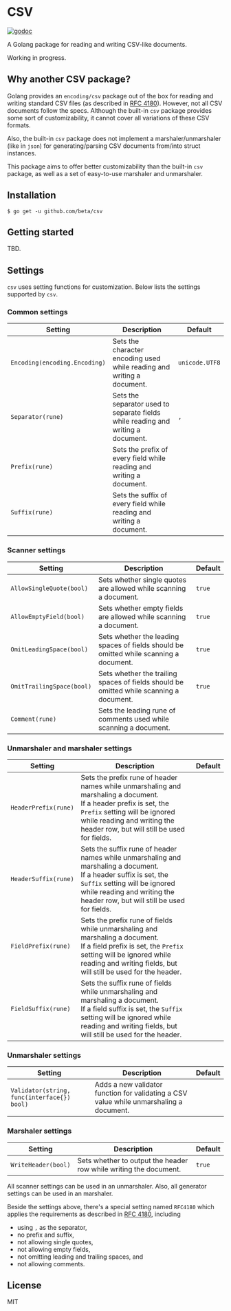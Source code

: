 # CSV

<a href="https://godoc.org/github.com/beta/csv">![godoc](https://img.shields.io/badge/godoc-reference-%235272B4.svg)</a>

A Golang package for reading and writing CSV-like documents.

Working in progress.

## Why another CSV package?

Golang provides an `encoding/csv` package out of the box for reading and writing standard CSV files (as described in [RFC 4180](https://tools.ietf.org/html/rfc4180)). However, not all CSV documents follow the specs. Although the built-in `csv` package provides some sort of customizability, it cannot cover all variations of these CSV formats.

Also, the built-in `csv` package does not implement a marshaler/unmarshaler (like in `json`) for generating/parsing CSV documents from/into struct instances.

This package aims to offer better customizability than the built-in `csv` package, as well as a set of easy-to-use marshaler and unmarshaler.

## Installation

`$ go get -u github.com/beta/csv`

## Getting started

TBD.

## Settings

`csv` uses setting functions for customization. Below lists the settings supported by `csv`.

### Common settings

| Setting                       | Description                                                                      | Default        |
| ----------------------------- | -------------------------------------------------------------------------------- | -------------- |
| `Encoding(encoding.Encoding)` | Sets the character encoding used while reading and writing a document.           | `unicode.UTF8` |
| `Separator(rune)`             | Sets the separator used to separate fields while reading and writing a document. | `,`            |
| `Prefix(rune)`                | Sets the prefix of every field while reading and writing a document.             |                |
| `Suffix(rune)`                | Sets the suffix of every field while reading and writing a document.             |                |

### Scanner settings

| Setting                   | Description                                                                             | Default |
| ------------------------- | --------------------------------------------------------------------------------------- | ------- |
| `AllowSingleQuote(bool)`  | Sets whether single quotes are allowed while scanning a document.                       | `true`  |
| `AllowEmptyField(bool)`   | Sets whether empty fields are allowed while scanning a document.                        | `true`  |
| `OmitLeadingSpace(bool)`  | Sets whether the leading spaces of fields should be omitted while scanning a document.  | `true`  |
| `OmitTrailingSpace(bool)` | Sets whether the trailing spaces of fields should be omitted while scanning a document. | `true`  |
| `Comment(rune)`           | Sets the leading rune of comments used while scanning a document.                       |         |

### Unmarshaler and marshaler settings

| Setting              | Description                                                                                                                                                                                                                        | Default |
| -------------------- | ---------------------------------------------------------------------------------------------------------------------------------------------------------------------------------------------------------------------------------- | ------- |
| `HeaderPrefix(rune)` | Sets the prefix rune of header names while unmarshaling and marshaling a document.<br>If a header prefix is set, the `Prefix` setting will be ignored while reading and writing the header row, but will still be used for fields. |         |
| `HeaderSuffix(rune)` | Sets the suffix rune of header names while unmarshaling and marshaling a document.<br>If a header suffix is set, the `Suffix` setting will be ignored while reading and writing the header row, but will still be used for fields. |         |
| `FieldPrefix(rune)`  | Sets the prefix rune of fields while unmarshaling and marshaling a document.<br>If a field prefix is set, the `Prefix` setting will be ignored while reading and writing fields, but will still be used for the header.            |         |
| `FieldSuffix(rune)`  | Sets the suffix rune of fields while unmarshaling and marshaling a document.<br>If a field suffix is set, the `Suffix` setting will be ignored while reading and writing fields, but will still be used for the header.            |         |

### Unmarshaler settings

| Setting                                     | Description                                                                             | Default |
| ------------------------------------------- | --------------------------------------------------------------------------------------- | ------- |
| `Validator(string, func(interface{}) bool)` | Adds a new validator function for validating a CSV value while unmarshaling a document. |         |

### Marshaler settings

| Setting             | Description                                                       | Default |
| ------------------- | ----------------------------------------------------------------- | ------- |
| `WriteHeader(bool)` | Sets whether to output the header row while writing the document. | `true`  |

All scanner settings can be used in an unmarshaler. Also, all generator settings can be used in an marshaler.

Beside the settings above, there's a special setting named `RFC4180` which applies the requirements as described in [RFC 4180](https://tools.ietf.org/html/rfc4180), including

- using `,` as the separator,
- no prefix and suffix,
- not allowing single quotes,
- not allowing empty fields,
- not omitting leading and trailing spaces, and
- not allowing comments.

## License

MIT